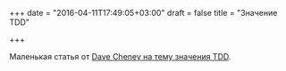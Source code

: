 +++
date = "2016-04-11T17:49:05+03:00"
draft = false
title = "Значение TDD"

+++

<p>Маленькая статья от&nbsp;<a href="http://dave.cheney.net/2016/04/11/the-value-of-tdd">Dave Cheney на тему значения TDD</a>.</p>

